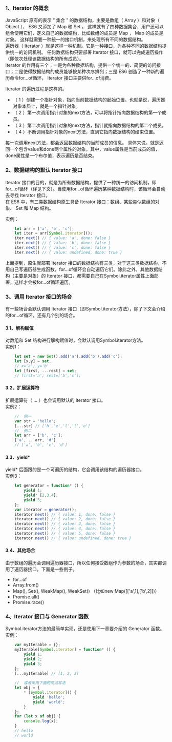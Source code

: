 ### 1、Iterator 的概念

JavaScript 原有的表示 “ 集合 ” 的数据结构，主要是数组（ Array ）和对象（ Object ）， ES6 又添加了 Map 和 Set 。
这样就有了四种数据集合，用户还可以组合使用它们，定义自己的数据结构，比如数组的成员是 Map ， Map 的成员是对象。
这样就需要一种统一的接口机制，来处理所有不同的数据结构。                                         
遍历器（ Iterator ）就是这样一种机制。它是一种接口，为各种不同的数据结构提供统一的访问机制。
任何数据结构只要部署 Iterator 接口，就可以完成遍历操作（即依次处理该数据结构的所有成员）。           
Iterator 的作用有三个：一是为各种数据结构，提供一个统一的、简便的访问接口；二是使得数据结构的成员能够按某种次序排列；三是 ES6 创造了一种新的遍历命令for...of循环， Iterator 接口主要供for...of消费。

Iterator 的遍历过程是这样的。
- （ 1 ）创建一个指针对象，指向当前数据结构的起始位置。也就是说，遍历器对象本质上，就是一个指针对象。
- （ 2 ）第一次调用指针对象的next方法，可以将指针指向数据结构的第一个成员。
- （ 3 ）第二次调用指针对象的next方法，指针就指向数据结构的第二个成员。
- （ 4 ）不断调用指针对象的next方法，直到它指向数据结构的结束位置。

每一次调用next方法，都会返回数据结构的当前成员的信息。
具体来说，就是返回一个包含value和done两个属性的对象。其中，value属性是当前成员的值，done属性是一个布尔值，表示遍历是否结束。


### 2、数据结构的默认 Iterator 接口

Iterator 接口的目的，就是为所有数据结构，提供了一种统一的访问机制，即for...of循环（详见下文）。当使用for...of循环遍历某种数据结构时，该循环会自动去寻找 Iterator 接口。           
在 ES6 中，有三类数据结构原生具备 Iterator 接口：数组、某些类似数组的对象、 Set 和 Map 结构。

实例：
```javascript
    let arr = ['a', 'b', 'c'];
    let iter = arr[Symbol.iterator]();
    iter.next() // { value: 'a', done: false }
    iter.next() // { value: 'b', done: false }
    iter.next() // { value: 'c', done: false }
    iter.next() // { value: undefined, done: true }
```

上面提到，原生就部署 Iterator 接口的数据结构有三类，对于这三类数据结构，不用自己写遍历器生成函数，for...of循环会自动遍历它们。除此之外，其他数据结构（主要是对象）的 Iterator 接口，都需要自己在Symbol.iterator属性上面部署，这样才会被for...of循环遍历。


### 3、调用 Iterator 接口的场合
有一些场合会默认调用 Iterator 接口（即Symbol.iterator方法），除了下文会介绍的for...of循环，还有几个别的场合。

#### 3.1、解构赋值
对数组和 Set 结构进行解构赋值时，会默认调用Symbol.iterator方法。          
实例1：
```javascript
    let set = new Set().add('a').add('b').add('c');
    let [x,y] = set;
    // x='a'; y='b'
    let [first, ...rest] = set;
    // first='a'; rest=['b','c'];
```

#### 3.2、扩展运算符
扩展运算符（ ... ）也会调用默认的 iterator 接口。            
实例2：
```javascript
    //  例一
    var str = 'hello';
    [...str] // ['h','e','l','l','o']
    //  例二
    let arr = ['b', 'c'];
    ['a', ...arr, 'd']
    // ['a', 'b', 'c', 'd']
```

#### 3.3、yield*
yield* 后面跟的是一个可遍历的结构，它会调用该结构的遍历器接口。         
实例3：
```javascript
    let generator = function* () {
        yield 1;
        yield* [2,3,4];
        yield 5;
    };
    var iterator = generator();
    iterator.next() // { value: 1, done: false }
    iterator.next() // { value: 2, done: false }
    iterator.next() // { value: 3, done: false }
    iterator.next() // { value: 4, done: false }
    iterator.next() // { value: 5, done: false }
    iterator.next() // { value: undefined, done: true }
```

#### 3.4、其他场合
由于数组的遍历会调用遍历器接口，所以任何接受数组作为参数的场合，其实都调用了遍历器接口。下面是一些例子。
- for...of
- Array.from()
- Map(), Set(), WeakMap(), WeakSet() （比如new Map([['a',1],['b',2]])）
- Promise.all()
- Promise.race()


### 4、Iterator 接口与 Generator 函数
Symbol.iterator方法的最简单实现，还是使用下一章要介绍的 Generator 函数。           
实例：
```javascript
    var myIterable = {};
    myIterable[Symbol.iterator] = function* () {
        yield 1;
        yield 2;
        yield 3;
    };
    [...myIterable] // [1, 2, 3]
    
    //  或者采用下面的简洁写法
    let obj = {
        * [Symbol.iterator]() {
            yield 'hello';
            yield 'world';
        }
    };
    for (let x of obj) {
        console.log(x);
    }
    // hello
    // world
```
